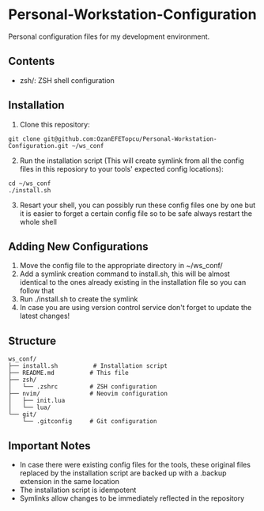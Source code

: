 # Personal-Workstation-Configuration
Personal configuration files for my development environment.

## Contents
- zsh/: ZSH shell configuration

## Installation
1. Clone this repository:
```
git clone git@github.com:OzanEFETopcu/Personal-Workstation-Configuration.git ~/ws_conf
```

2. Run the installation script (This will create symlink from all the config files in this reposiory to your tools' expected config locations):
```
cd ~/ws_conf
./install.sh
```
3. Resart your shell, you can possibly run these config files one by one but it is easier to forget a certain config file so to be safe always restart the whole shell

## Adding New Configurations

1. Move the config file to the appropriate directory in ~/ws_conf/
2. Add a symlink creation command to install.sh, this will be almost identical to the ones already existing in the installation file so you can follow that
3. Run ./install.sh to create the symlink
4. In case you are using version control service don't forget to update the latest changes!

## Structure
```
ws_conf/
├── install.sh          # Installation script
├── README.md          # This file
├── zsh/
│   └── .zshrc         # ZSH configuration
├── nvim/              # Neovim configuration
│   ├── init.lua
│   └── lua/
└── git/
    └── .gitconfig     # Git configuration
```

## Important Notes
- In case there were existing config files for the tools, these original files replaced by the installation script are backed up with a .backup extension in the same location
- The installation script is idempotent
- Symlinks allow changes to be immediately reflected in the repository
